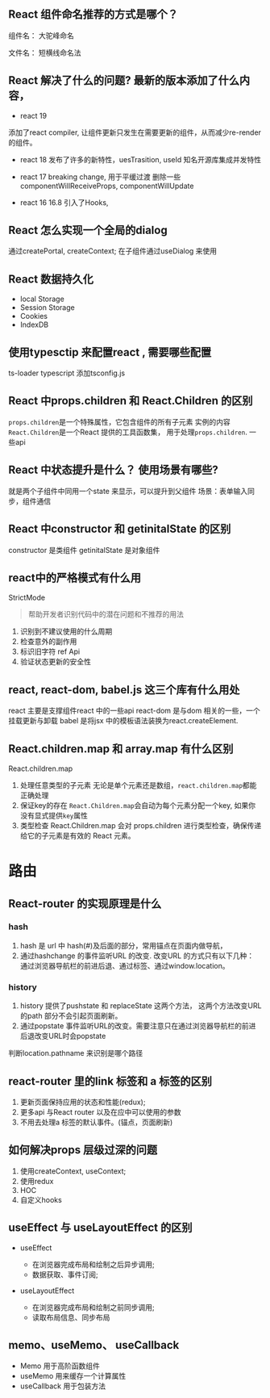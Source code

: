 ## React 组件命名推荐的方式是哪个？

组件名： 大驼峰命名

文件名： 短横线命名法

## React  解决了什么的问题? 最新的版本添加了什么内容，

- react 19

添加了react compiler, 让组件更新只发生在需要更新的组件，从而减少re-render 的组件。

- react 18
发布了许多的新特性，uesTrasition, useId
知名开源库集成并发特性

- react 17
breaking change, 用于平缓过渡
删除一些componentWillReceiveProps, componentWillUpdate

- react 16
16.8 引入了Hooks, 

## React 怎么实现一个全局的dialog

通过createPortal, createContext;
在子组件通过useDialog 来使用

## React 数据持久化
- local Storage
- Session Storage
- Cookies
- IndexDB

## 使用typesctip 来配置react , 需要哪些配置

ts-loader typescript
添加tsconfig.js

## React 中props.children 和 React.Children 的区别
`props.children`是一个特殊属性，它包含组件的所有子元素
实例的内容
`React.Children`是一个React 提供的工具函数集， 用于处理`props.children`. 
一些api


## React 中状态提升是什么？ 使用场景有哪些?
就是两个子组件中同用一个state 来显示，可以提升到父组件
场景：表单输入同步，组件通信

## React 中constructor 和 getinitalState 的区别
constructor 是类组件
getinitalState 是对象组件

## react中的严格模式有什么用
StrictMode
> 帮助开发者识别代码中的潜在问题和不推荐的用法

1. 识别到不建议使用的什么周期
2. 检查意外的副作用
3. 标识旧字符 ref Api 
4. 验证状态更新的安全性

## react, react-dom, babel.js 这三个库有什么用处
react 主要是支撑组件react 中的一些api 
react-dom 是与dom 相关的一些，一个挂载更新与卸载
babel 是将jsx 中的模板语法装换为react.createElement.

## React.children.map 和 array.map 有什么区别

React.children.map 
1. 处理任意类型的子元素
    无论是单个元素还是数组，`react.children.map`都能正确处理
2. 保证key的存在
    `React.Children.map`会自动为每个元素分配一个key, 如果你没有显式提供`key`属性
3. 类型检查
    React.Children.map 会对 props.children 进行类型检查，确保传递给它的子元素是有效的 React 元素。

# 路由
## React-router 的实现原理是什么

### hash

1. hash 是 url 中 hash(#)及后面的部分，常用锚点在页面内做导航，
2. 通过hashchange 的事件监听URL 的改变. 改变URL 的方式只有以下几种：
    通过浏览器导航栏的前进后退、通过<a>标签、通过window.location。

### history


1. history 提供了pushstate 和 replaceState 这两个方法， 这两个方法改变URL 的path 部分不会引起页面刷新。
2. 通过popstate 事件监听URL的改变。需要注意只在通过浏览器导航栏的前进后退改变URL时会popstate

判断location.pathname 来识别是哪个路径


## react-router 里的link 标签和 a 标签的区别

1. 更新页面保持应用的状态和性能(redux);
2. 更多api 与React router 以及在应中可以使用的参数
3. 不用去处理a 标签的默认事件。(锚点，页面刷新)


## 如何解决props 层级过深的问题

1. 使用createContext, useContext;
2. 使用redux 
3. HOC 
4. 自定义hooks

## useEffect 与 useLayoutEffect 的区别

- useEffect 
    + 在浏览器完成布局和绘制之后异步调用;
    + 数据获取、事件订阅;

- useLayoutEffect 
    + 在浏览器完成布局和绘制之前同步调用;
    + 读取布局信息、同步布局


## memo、useMemo、 useCallback
- Memo 用于高阶函数组件
- useMemo 用来缓存一个计算属性
- useCallback 用于包装方法



